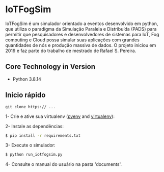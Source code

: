 # IoTFogSim

IoTFogSim é um simulador orientado a eventos desenvolvido em python, que utiliza o paradigma da Simulação Paralela e Distribuída (PADS) para permitir que pesquisadores e desenvolvedores de sistemas para IoT, Fog computing e Cloud possa simular suas aplicações com grandes quantidades de nós e produção massiva de dados. O projeto iniciou em 2019 e faz parte do trabalho de mestrado de Rafael S. Pereira. 

Core Technology in Version
---------------------------
 - Python 3.8.14
 
## Inicio rápido

```
git clone https:// ...
```
1- Crie e ative sua virtualenv ([pyenv](https://github.com/pyenv/pyenv) and [virtualenv](https://virtualenvwrapper.readthedocs.org/en/latest/)):

2- Instale as dependẽncias:
```bash
$ pip install -r requirements.txt
```
3- Execute o simulador:
```bash
$ python run_iotfogsim.py
```
4- Consulte o manual do usuário na pasta 'documents'.